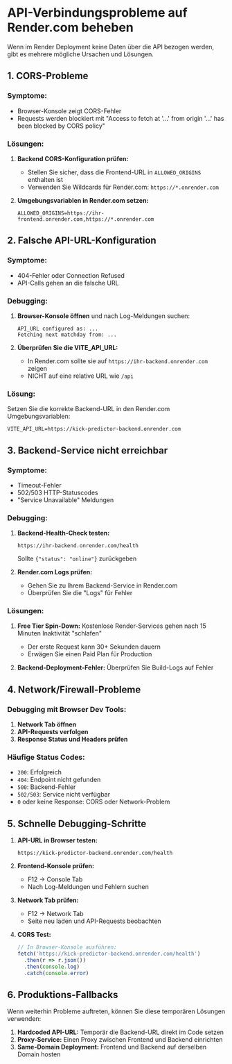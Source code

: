 # API-Verbindungsprobleme auf Render.com beheben

Wenn im Render Deployment keine Daten über die API bezogen werden, gibt es mehrere mögliche Ursachen und Lösungen.

## 1. CORS-Probleme

### Symptome:
- Browser-Konsole zeigt CORS-Fehler
- Requests werden blockiert mit "Access to fetch at '...' from origin '...' has been blocked by CORS policy"

### Lösungen:
1. **Backend CORS-Konfiguration prüfen:**
   - Stellen Sie sicher, dass die Frontend-URL in `ALLOWED_ORIGINS` enthalten ist
   - Verwenden Sie Wildcards für Render.com: `https://*.onrender.com`

2. **Umgebungsvariablen in Render.com setzen:**
   ```
   ALLOWED_ORIGINS=https://ihr-frontend.onrender.com,https://*.onrender.com
   ```

## 2. Falsche API-URL-Konfiguration

### Symptome:
- 404-Fehler oder Connection Refused
- API-Calls gehen an die falsche URL

### Debugging:
1. **Browser-Konsole öffnen** und nach Log-Meldungen suchen:
   ```
   API_URL configured as: ...
   Fetching next matchday from: ...
   ```

2. **Überprüfen Sie die VITE_API_URL:**
   - In Render.com sollte sie auf `https://ihr-backend.onrender.com` zeigen
   - NICHT auf eine relative URL wie `/api`

### Lösung:
Setzen Sie die korrekte Backend-URL in den Render.com Umgebungsvariablen:
```
VITE_API_URL=https://kick-predictor-backend.onrender.com
```

## 3. Backend-Service nicht erreichbar

### Symptome:
- Timeout-Fehler
- 502/503 HTTP-Statuscodes
- "Service Unavailable" Meldungen

### Debugging:
1. **Backend-Health-Check testen:**
   ```
   https://ihr-backend.onrender.com/health
   ```
   Sollte `{"status": "online"}` zurückgeben

2. **Render.com Logs prüfen:**
   - Gehen Sie zu Ihrem Backend-Service in Render.com
   - Überprüfen Sie die "Logs" für Fehler

### Lösungen:
1. **Free Tier Spin-Down:** Kostenlose Render-Services gehen nach 15 Minuten Inaktivität "schlafen"
   - Der erste Request kann 30+ Sekunden dauern
   - Erwägen Sie einen Paid Plan für Production

2. **Backend-Deployment-Fehler:** Überprüfen Sie Build-Logs auf Fehler

## 4. Network/Firewall-Probleme

### Debugging mit Browser Dev Tools:
1. **Network Tab öffnen**
2. **API-Requests verfolgen**
3. **Response Status und Headers prüfen**

### Häufige Status Codes:
- `200`: Erfolgreich
- `404`: Endpoint nicht gefunden
- `500`: Backend-Fehler
- `502/503`: Service nicht verfügbar
- `0` oder keine Response: CORS oder Network-Problem

## 5. Schnelle Debugging-Schritte

1. **API-URL in Browser testen:**
   ```
   https://kick-predictor-backend.onrender.com/health
   ```

2. **Frontend-Konsole prüfen:**
   - F12 → Console Tab
   - Nach Log-Meldungen und Fehlern suchen

3. **Network Tab prüfen:**
   - F12 → Network Tab
   - Seite neu laden und API-Requests beobachten

4. **CORS Test:**
   ```javascript
   // In Browser-Konsole ausführen:
   fetch('https://kick-predictor-backend.onrender.com/health')
     .then(r => r.json())
     .then(console.log)
     .catch(console.error)
   ```

## 6. Produktions-Fallbacks

Wenn weiterhin Probleme auftreten, können Sie diese temporären Lösungen verwenden:

1. **Hardcoded API-URL:** Temporär die Backend-URL direkt im Code setzen
2. **Proxy-Service:** Einen Proxy zwischen Frontend und Backend einrichten
3. **Same-Domain Deployment:** Frontend und Backend auf derselben Domain hosten